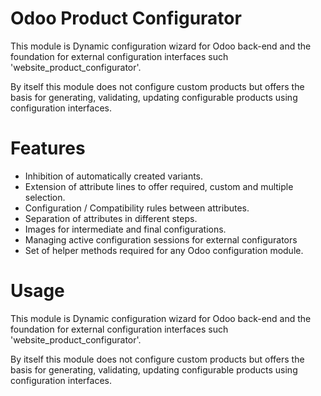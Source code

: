 # Odoo Product Configurator

This module is Dynamic configuration wizard for Odoo back-end and the foundation for
external configuration interfaces such 'website_product_configurator'.

By itself this module does not configure custom products but offers the basis for
generating, validating, updating configurable products using configuration interfaces.

# Features

- Inhibition of automatically created variants.
- Extension of attribute lines to offer required, custom and multiple selection.
- Configuration / Compatibility rules between attributes.
- Separation of attributes in different steps.
- Images for intermediate and final configurations.
- Managing active configuration sessions for external configurators
- Set of helper methods required for any Odoo configuration module.

# Usage

This module is Dynamic configuration wizard for Odoo back-end and the foundation for
external configuration interfaces such 'website_product_configurator'.

By itself this module does not configure custom products but offers the basis for
generating, validating, updating configurable products using configuration interfaces.

